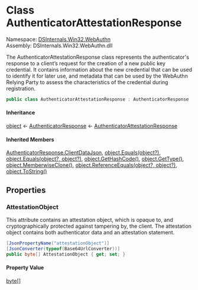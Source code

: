 # <a id="DSInternals_Win32_WebAuthn_AuthenticatorAttestationResponse"></a> Class AuthenticatorAttestationResponse

Namespace: [DSInternals.Win32.WebAuthn](DSInternals.Win32.WebAuthn.md)  
Assembly: DSInternals.Win32.WebAuthn.dll  

The AuthenticatorAttestationResponse class represents the authenticator's response
to a client’s request for the creation of a new public key credential.
It contains information about the new credential that can be used to identify it for later use,
and metadata that can be used by the WebAuthn Relying Party to assess the characteristics
of the credential during registration.

```csharp
public class AuthenticatorAttestationResponse : AuthenticatorResponse
```

#### Inheritance

[object](https://learn.microsoft.com/dotnet/api/system.object) ← 
[AuthenticatorResponse](DSInternals.Win32.WebAuthn.AuthenticatorResponse.md) ← 
[AuthenticatorAttestationResponse](DSInternals.Win32.WebAuthn.AuthenticatorAttestationResponse.md)

#### Inherited Members

[AuthenticatorResponse.ClientDataJson](DSInternals.Win32.WebAuthn.AuthenticatorResponse.md\#DSInternals\_Win32\_WebAuthn\_AuthenticatorResponse\_ClientDataJson), 
[object.Equals\(object?\)](https://learn.microsoft.com/dotnet/api/system.object.equals\#system\-object\-equals\(system\-object\)), 
[object.Equals\(object?, object?\)](https://learn.microsoft.com/dotnet/api/system.object.equals\#system\-object\-equals\(system\-object\-system\-object\)), 
[object.GetHashCode\(\)](https://learn.microsoft.com/dotnet/api/system.object.gethashcode), 
[object.GetType\(\)](https://learn.microsoft.com/dotnet/api/system.object.gettype), 
[object.MemberwiseClone\(\)](https://learn.microsoft.com/dotnet/api/system.object.memberwiseclone), 
[object.ReferenceEquals\(object?, object?\)](https://learn.microsoft.com/dotnet/api/system.object.referenceequals), 
[object.ToString\(\)](https://learn.microsoft.com/dotnet/api/system.object.tostring)

## Properties

### <a id="DSInternals_Win32_WebAuthn_AuthenticatorAttestationResponse_AttestationObject"></a> AttestationObject

This attribute contains an attestation object, which is opaque to,
and cryptographically protected against tampering by, the client.
The attestation object contains both authenticator data and an attestation statement.

```csharp
[JsonPropertyName("attestationObject")]
[JsonConverter(typeof(Base64UrlConverter))]
public byte[] AttestationObject { get; set; }
```

#### Property Value

 [byte](https://learn.microsoft.com/dotnet/api/system.byte)\[\]

